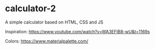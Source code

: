 # calculator-2
A simple calculator based on HTML, CSS and JS

Inspiration: https://www.youtube.com/watch?v=WA3EFIB8-wU&t=1169s

Colors: https://www.materialpalette.com/
